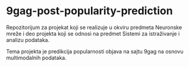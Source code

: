 # 9gag-post-popularity-prediction

Repozitorijum za projekat koji se realizuje u okviru predmeta Neuronske mreže i deo projekta koji se odnosi na predmet Sistemi za istraživanje i analizu podataka.

Tema projekta je predikcija popularnosti objava na sajtu 9gag na osnovu multimodalnih podataka.
